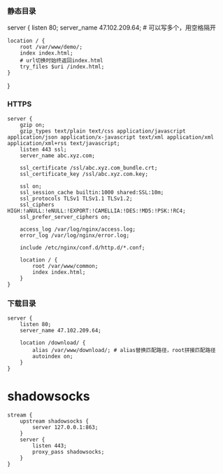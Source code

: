 ### 静态目录
server {
    listen 80; 
    server_name 47.102.209.64; # 可以写多个，用空格隔开

    location / {
        root /var/www/demo/;
        index index.html;
        # url切换时始终返回index.html
        try_files $uri /index.html;
    }
}


### HTTPS
```
server { 
    gzip on;
    gzip_types text/plain text/css application/javascript application/json application/x-javascript text/xml application/xml application/xml+rss text/javascript;
    listen 443 ssl;
    server_name abc.xyz.com;

    ssl_certificate /ssl/abc.xyz.com_bundle.crt;
    ssl_certificate_key /ssl/abc.xyz.com.key;

    ssl on;
    ssl_session_cache builtin:1000 shared:SSL:10m;
    ssl_protocols TLSv1 TLSv1.1 TLSv1.2;
    ssl_ciphers HIGH:!aNULL:!eNULL:!EXPORT:!CAMELLIA:!DES:!MD5:!PSK:!RC4;
    ssl_prefer_server_ciphers on;

    access_log /var/log/nginx/access.log;
    error_log /var/log/nginx/error.log;

    include /etc/nginx/conf.d/http.d/*.conf;

    location / { 
        root /var/www/common;
        index index.html;
    }
}
```

### 下载目录
```
server {
    listen 80;
    server_name 47.102.209.64;

    location /download/ {
        alias /var/www/download/; # alias替换匹配路径，root拼接匹配路径
        autoindex on;
    }
}
```

# shadowsocks
```
stream {
    upstream shadowsocks {
        server 127.0.0.1:863;
    }
    server {
        listen 443;
        proxy_pass shadowsocks;
    }
}
```


